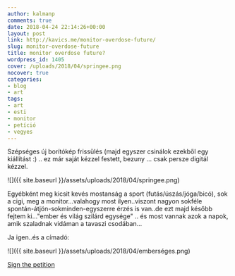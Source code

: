 ```yaml
---
author: kalmanp
comments: true
date: 2018-04-24 22:14:26+00:00
layout: post
link: http://kavics.me/monitor-overdose-future/
slug: monitor-overdose-future
title: monitor overdose future?
wordpress_id: 1405
cover: /uploads/2018/04/springee.png
nocover: true
categories:
- blog
- art
tags:
- art
- esti
- monitor
- petíció
- vegyes
---
```


Szépséges új borítókép frissülés (majd egyszer csinálok ezekből egy kiállítást :) .. ez már saját kézzel festett, bezuny ... csak persze digitál kézzel.

![]({{ site.baseurl }}/assets/uploads/2018/04/springee.png)

Egyébként meg kicsit kevés mostanság a sport (futás/úszás/jóga/bicó), sok a cigi, meg a monitor...valahogy most ilyen..viszont nagyon sokféle spontán-átjön-sokminden-egyszerre érzés is van..de ezt majd később fejtem ki..."ember és világ szilárd egysége" .. és most vannak azok a napok, amik szaladnak vidáman a tavaszi csodában...

Ja igen..és a címadó:

![]({{ site.baseurl }}/assets/uploads/2018/04/emberséges.png)

[Sign the petition](https://eliant.eu/en/news/petition-for-the-right-to-screen-free-day-care-institutions-kindergartens-and-primary-schools/)
